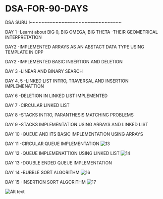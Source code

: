 # DSA-FOR-90-DAYS
DSA SURU !~~~~~~~~~~~~~~~~~~~~~~~~~~~~~~~~


DAY 1 
-Learnt about BIG 0, BIG OMEGA, BIG THETA
-THEIR GEOMETRICAL INTERPRETATION

DAY2 
-IMPLEMENTED ARRAYS AS AN ABSTACT DATA TYPE USING TEMPLATE IN CPP

DAY2 
-IMPLEMENTED BASIC INSERTION AND DELETION

DAY 3
-LINEAR AND BINARY SEARCH

DAY 4, 5
-LINKED LIST INTRO, TRAVERSAL AND INSERTION IMPLEMENATTION

DAY 6
-DELETION IN LINKED LIST IMPLEMENTED

DAY 7
-CIRCULAR LINKED LIST

DAY 8
-STACKS INTRO, PARANTHESIS MATCHING PROBLEMS

DAY 9
-STACKS IMPLEMENTATION USING ARRAYS AND LINKED LIST

DAY 10
-QUEUE AND ITS BASIC IMPLEMENTATION USING ARRAYS

DAY 11
-CIRCULAR QUEUE IMPLEMENTATION
![13](https://github.com/arishaprasain/DSA-FOR-90-DAYS/assets/105920260/e1d1473e-2f9a-452c-bd77-8f38185d6f46)


DAY 12
-QUEUE IMPLEMENATTION USING LINKED LIST
![14](https://github.com/arishaprasain/DSA-FOR-90-DAYS/assets/105920260/429229cb-8803-4d44-a303-0ead34fbd969)


DAY 13
-DOUBLE ENDED QUEUE IMPLEMENTATION

DAY 14
-BUBBLE SORT ALGORITHM
![16](https://github.com/arishaprasain/DSA-FOR-90-DAYS/assets/105920260/0980f9e7-6039-4542-8135-9475a7973889)

DAY 15
-INSERTION SORT ALGORITHM
![17](https://github.com/arishaprasain/DSA-FOR-90-DAYS/assets/105920260/ab8f3d99-0f2e-489c-af15-4d4dbc4927d4)


![Alt text](image-1.png)
